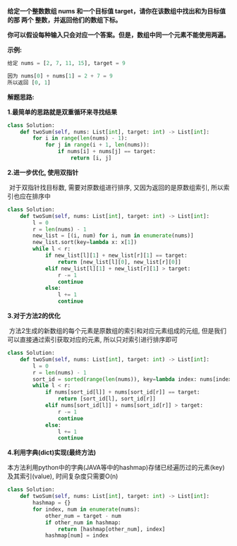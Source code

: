 **给定一个整数数组 nums 和一个目标值 target，请你在该数组中找出和为目标值的那 两个 整数，并返回他们的数组下标。**

**你可以假设每种输入只会对应一个答案。但是，数组中同一个元素不能使用两遍。**



**示例:**

```python
给定 nums = [2, 7, 11, 15], target = 9

因为 nums[0] + nums[1] = 2 + 7 = 9
所以返回 [0, 1]
```



**解题思路:**

**1.最简单的思路就是双重循环来寻找结果**

```python
class Solution:
    def twoSum(self, nums: List[int], target: int) -> List[int]:
        for i in range(len(nums) - 1):
            for j in range(i + 1, len(nums)):
                if nums[i] + nums[j] == target:
                    return [i, j]
```

**2.进一步优化, 使用双指针**

​		对于双指针找目标数, 需要对原数组进行排序, 又因为返回的是原数组索引, 所以索引也应在排序中

```python
class Solution:
    def twoSum(self, nums: List[int], target: int) -> List[int]:
        l = 0
        r = len(nums) - 1
        new_list = [(i, num) for i, num in enumerate(nums)]
        new_list.sort(key=lambda x: x[1])
        while l < r:
            if new_list[l][1] + new_list[r][1] == target:
                return [new_list[l][0], new_list[r][0]]
            elif new_list[l][1] + new_list[r][1] > target:
                r -= 1
                continue
            else:
                l += 1
                continue
```

**3.对于方法2的优化**

​		方法2生成的新数组的每个元素是原数组的索引和对应元素组成的元组, 但是我们可以直接通过索引获取对应的元素, 所以只对索引进行排序即可

```python
class Solution:
    def twoSum(self, nums: List[int], target: int) -> List[int]:
        l = 0
        r = len(nums) - 1
        sort_id = sorted(range(len(nums)), key=lambda index: nums[index])
        while l < r:
            if nums[sort_id[l]] + nums[sort_id[r]] == target:
                return [sort_id[l], sort_id[r]]
            elif nums[sort_id[l]] + nums[sort_id[r]] > target:
                r -= 1
                continue
            else:
                l += 1
                continue
```

**4.利用字典(dict)实现(最终方法)**

​		本方法利用python中的字典(JAVA等中的hashmap)存储已经遍历过的元素(key)及其索引(value), 时间复杂度只需要O(n)

```python
class Solution:
    def twoSum(self, nums: List[int], target: int) -> List[int]:
        hashmap = {}
        for index, num in enumerate(nums):
            other_num = target - num
            if other_num in hashmap:
                return [hashmap[other_num], index]
            hashmap[num] = index
```

